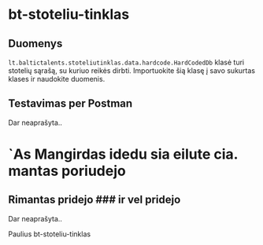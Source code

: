 ﻿# bt-stoteliu-tinklas

## Duomenys
`lt.baltictalents.stoteliutinklas.data.hardcode.HardCodedDb` klasė turi stotelių sąrašą, su kuriuo reikės dirbti. Importuokite šią klasę į savo sukurtas klases ir naudokite duomenis.

## Testavimas per Postman
Dar neaprašyta..


`As Mangirdas idedu sia eilute cia. mantas poriudejo
=======
## Rimantas pridejo ### ir vel pridejo
Dar neaprašyta..


Paulius bt-stoteliu-tinklas


